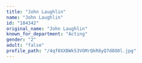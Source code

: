 ```yaml
---
title: "John Laughlin"
name: "John Laughlin"
id: "104342"
original_name: "John Laughlin"
known_for_department: "Acting"
gender: "2"
adult: "false"
profile_path: "/4qf0XXBWk53VOMrQkR8yQ7d8O0l.jpg"
---
```

